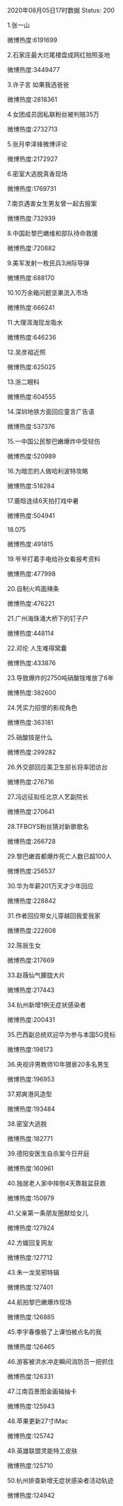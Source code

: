 2020年08月05日17时数据
Status: 200

1.张一山

微博热度:6191699

2.石家庄最大烂尾楼盘成网红拍照圣地

微博热度:3449477

3.许子言 如果我选爸爸

微博热度:2818361

4.女团成员因私联粉丝被判赔35万

微博热度:2732713

5.张月李泽锋微博评论

微博热度:2172927

6.密室大逃脱真香现场

微博热度:1769731

7.南京遇害女生男友曾一起去报案

微博热度:732939

8.中国赴黎巴嫩维和部队待命救援

微博热度:720882

9.美军发射一枚民兵3洲际导弹

微博热度:688170

10.10万余箱问题坚果流入市场

微博热度:666241

11.大理洱海现龙吸水

微博热度:646236

12.吴彦祖近照

微博热度:625025

13.浙二眼科

微博热度:604555

14.深圳地铁方面回应童言广告语

微博热度:537376

15.一中国公民黎巴嫩爆炸中受轻伤

微博热度:520989

16.为暗恋的人做哈利波特攻略

微博热度:516284

17.鹿晗连续6天拍打戏中暑

微博热度:504941

18.075

微博热度:491815

19.爷爷打着手电给孙女看报考资料

微博热度:477998

20.自制火鸡面辣条

微博热度:476221

21.广州海珠涌大桥下的钉子户

微博热度:448114

22.邓伦 人生难得窝囊

微博热度:433876

23.导致爆炸的2750吨硝酸铵堆放了6年

微博热度:382600

24.凭实力招恨的影视角色

微博热度:363181

25.硝酸铵是什么

微博热度:299282

26.外交部回应美卫生部长将率团访台

微博热度:276716

27.冯远征拟任北京人艺副院长

微博热度:270641

28.TFBOYS粉丝猜对新歌歌名

微博热度:266728

29.黎巴嫩首都爆炸死亡人数已超100人

微博热度:256537

30.华为年薪201万天才少年回应

微博热度:228842

31.作者回应带女儿穿越回我爱我家

微博热度:222608

32.陈辰生女

微博热度:217669

33.赵薇仙气朦胧大片

微博热度:217443

34.杭州新增1例无症状感染者

微博热度:200431

35.巴西副总统欢迎华为参与本国5G竞标

微博热度:198173

36.央视评男教师10年猥亵20多名男生

微博热度:196953

37.郑爽港风造型

微博热度:193484

38.密室大逃脱

微博热度:182771

39.德阳安医生自杀案今日开庭

微博热度:160961

40.独居老人家中摔倒4天靠敲盆获救

微博热度:150979

41.父亲第一条朋友圈献给女儿

微博热度:127924

42.方媛回复网友

微博热度:127712

43.朱一龙吴邪特辑

微博热度:127401

44.航拍黎巴嫩爆炸现场

微博热度:126885

45.李宇春像极了上课怕被点名的我

微博热度:126465

46.游客被洪水冲走瞬间消防员一把抓住

微博热度:126331

47.江南百景图金画轴抽卡

微博热度:125943

48.苹果更新27寸iMac

微博热度:125742

49.英雄联盟灵能特工皮肤

微博热度:125710

50.杭州排查新增无症状感染者活动轨迹

微博热度:124942

